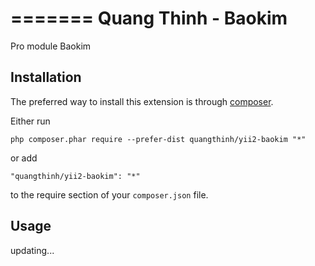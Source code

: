 =======
Quang Thinh - Baokim
====================
Pro module Baokim

Installation
------------

The preferred way to install this extension is through [composer](http://getcomposer.org/download/).

Either run

```
php composer.phar require --prefer-dist quangthinh/yii2-baokim "*"
```

or add

```
"quangthinh/yii2-baokim": "*"
```

to the require section of your `composer.json` file.


Usage
-----

updating...
